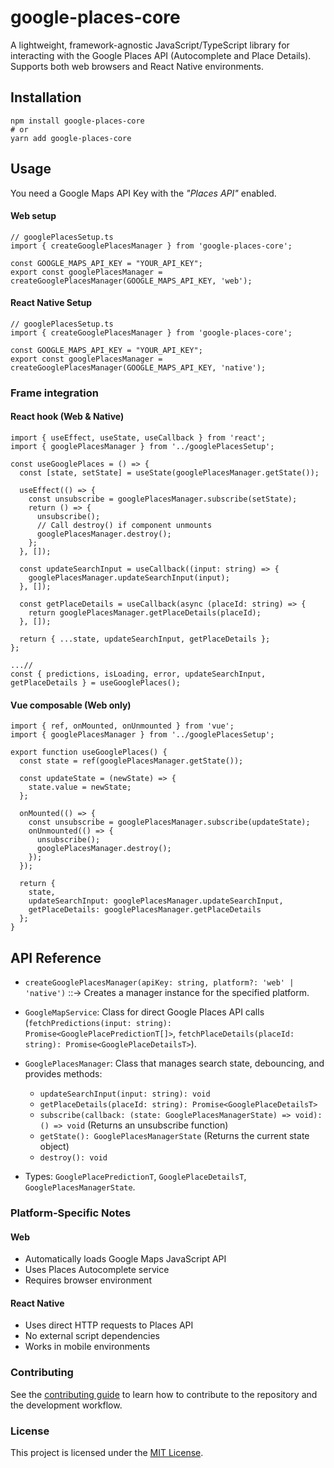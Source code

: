 # google-places-core

A lightweight, framework-agnostic JavaScript/TypeScript library for interacting with the Google Places API (Autocomplete and Place Details). Supports both web browsers and React Native environments.

## Installation
```
npm install google-places-core
# or
yarn add google-places-core
```

## Usage
You need a Google Maps API Key with the *"Places API"* enabled.

#### Web setup
```
// googlePlacesSetup.ts
import { createGooglePlacesManager } from 'google-places-core';

const GOOGLE_MAPS_API_KEY = "YOUR_API_KEY";
export const googlePlacesManager = createGooglePlacesManager(GOOGLE_MAPS_API_KEY, 'web');
```

#### React Native Setup
```
// googlePlacesSetup.ts
import { createGooglePlacesManager } from 'google-places-core';

const GOOGLE_MAPS_API_KEY = "YOUR_API_KEY";
export const googlePlacesManager = createGooglePlacesManager(GOOGLE_MAPS_API_KEY, 'native');
```


### Frame integration
#### React hook (Web & Native)
```
import { useEffect, useState, useCallback } from 'react';
import { googlePlacesManager } from '../googlePlacesSetup';

const useGooglePlaces = () => {
  const [state, setState] = useState(googlePlacesManager.getState());

  useEffect(() => {
    const unsubscribe = googlePlacesManager.subscribe(setState);
    return () => {
      unsubscribe();
      // Call destroy() if component unmounts
      googlePlacesManager.destroy();
    };
  }, []);

  const updateSearchInput = useCallback((input: string) => {
    googlePlacesManager.updateSearchInput(input);
  }, []);

  const getPlaceDetails = useCallback(async (placeId: string) => {
    return googlePlacesManager.getPlaceDetails(placeId);
  }, []);

  return { ...state, updateSearchInput, getPlaceDetails };
};

...//
const { predictions, isLoading, error, updateSearchInput, getPlaceDetails } = useGooglePlaces();
```

#### Vue composable (Web only)
```
import { ref, onMounted, onUnmounted } from 'vue';
import { googlePlacesManager } from '../googlePlacesSetup';

export function useGooglePlaces() {
  const state = ref(googlePlacesManager.getState());

  const updateState = (newState) => {
    state.value = newState;
  };

  onMounted(() => {
    const unsubscribe = googlePlacesManager.subscribe(updateState);
    onUnmounted(() => {
      unsubscribe();
      googlePlacesManager.destroy();
    });
  });

  return {
    state,
    updateSearchInput: googlePlacesManager.updateSearchInput,
    getPlaceDetails: googlePlacesManager.getPlaceDetails
  };
}
```

## API Reference
- `createGooglePlacesManager(apiKey: string, platform?: 'web' | 'native')` ::-> Creates a manager instance for the specified platform.
- `GoogleMapService`: Class for direct Google Places API calls (`fetchPredictions(input: string): Promise<GooglePlacePredictionT[]>`, `fetchPlaceDetails(placeId: string): Promise<GooglePlaceDetailsT>`).

- `GooglePlacesManager`: Class that manages search state, debouncing, and provides methods:
  - `updateSearchInput(input: string): void`
  - `getPlaceDetails(placeId: string): Promise<GooglePlaceDetailsT>`
  - `subscribe(callback: (state: GooglePlacesManagerState) => void): () => void` (Returns an unsubscribe function)
  - `getState(): GooglePlacesManagerState` (Returns the current state object)
  - `destroy(): void`

- Types: `GooglePlacePredictionT`, `GooglePlaceDetailsT`, `GooglePlacesManagerState`.


### Platform-Specific Notes
#### Web
- Automatically loads Google Maps JavaScript API
- Uses Places Autocomplete service
- Requires browser environment

#### React Native
- Uses direct HTTP requests to Places API
- No external script dependencies
- Works in mobile environments

### Contributing

See the [contributing guide](CONTRIBUTING.md) to learn how to contribute to the repository and the development workflow.

### License
This project is licensed under the [MIT License](https://github.com/sadewole/google-places-core/blob/main/LICENSE).